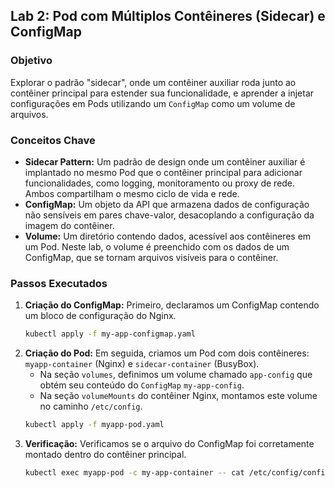 ## Lab 2: Pod com Múltiplos Contêineres (Sidecar) e ConfigMap

### Objetivo
Explorar o padrão "sidecar", onde um contêiner auxiliar roda junto ao contêiner principal para estender sua funcionalidade, e aprender a injetar configurações em Pods utilizando um `ConfigMap` como um volume de arquivos.

### Conceitos Chave
* **Sidecar Pattern:** Um padrão de design onde um contêiner auxiliar é implantado no mesmo Pod que o contêiner principal para adicionar funcionalidades, como logging, monitoramento ou proxy de rede. Ambos compartilham o mesmo ciclo de vida e rede.
* **ConfigMap:** Um objeto da API que armazena dados de configuração não sensíveis em pares chave-valor, desacoplando a configuração da imagem do contêiner.
* **Volume:** Um diretório contendo dados, acessível aos contêineres em um Pod. Neste lab, o volume é preenchido com os dados de um ConfigMap, que se tornam arquivos visíveis para o contêiner.

### Passos Executados

1.  **Criação do ConfigMap:** Primeiro, declaramos um ConfigMap contendo um bloco de configuração do Nginx.
    ```bash
    kubectl apply -f my-app-configmap.yaml
    ```
2.  **Criação do Pod:** Em seguida, criamos um Pod com dois contêineres: `myapp-container` (Nginx) e `sidecar-container` (BusyBox).
    * Na seção `volumes`, definimos um volume chamado `app-config` que obtém seu conteúdo do `ConfigMap` `my-app-config`.
    * Na seção `volumeMounts` do contêiner Nginx, montamos este volume no caminho `/etc/config`.
    ```bash
    kubectl apply -f myapp-pod.yaml
    ```
3.  **Verificação:** Verificamos se o arquivo do ConfigMap foi corretamente montado dentro do contêiner principal.
    ```bash
    kubectl exec myapp-pod -c my-app-container -- cat /etc/config/config-file
    ```
